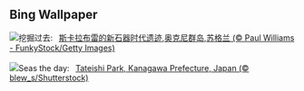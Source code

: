 ## Bing Wallpaper
![](https://www.bing.com/th?id=OHR.AncientOrkney_ZH-CN1110318653_UHD.jpg&w=1000)挖掘过去:&nbsp;&ensp;[斯卡拉布雷的新石器时代遗迹,奥克尼群岛,苏格兰 (© Paul Williams - FunkyStock/Getty Images)](https://www.bing.com/th?id=OHR.AncientOrkney_ZH-CN1110318653_UHD.jpg)
<br><br/>
![](https://www.bing.com/th?id=OHR.TateishiPark_EN-US8384642632_UHD.jpg&w=1000)Seas the day:&nbsp;&ensp;[Tateishi Park, Kanagawa Prefecture, Japan (© blew_s/Shutterstock)](https://www.bing.com/th?id=OHR.TateishiPark_EN-US8384642632_UHD.jpg)
<br><br/>
